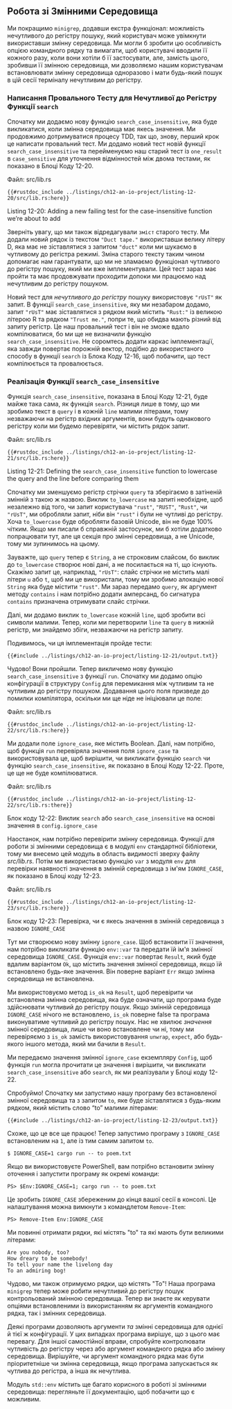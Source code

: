## Робота зі Змінними Середовища

Ми покращимо `minigrep`, додавши екстра функціонал: можливість нечутливого до регістру пошуку, який користувач може увімкнути використавши змінну середовища. Ми могли б зробити цю особливість опцією командного рядку та вимагати, щоб користувачі вводили її кожного разу, коли вони хотіли б її застосувати, але, замість цього, зробивши її змінною середовища, ми дозволяємо нашим користувачам встановлювати змінну середовища одноразово і мати будь-який пошук в цій сесії терміналу нечутливим до регістру.

### Написання Провального Тесту для Нечутливої до Регістру Функції `search`

Спочатку ми додаємо нову функцію `search_case_insensitive`, яка буде викликатися, коли змінна середовища має якесь значення. Ми продовжимо дотримуватися процесу TDD, так що, знову, перший крок це написати провальний тест. Ми додамо новий тест новій функції `search_case_insensitive` та перейменуємо наш старий тест із `one_result` в `case_sensitive` для уточнення відмінностей між двома тестами, як показано в Блоці Коду 12-20.

<span class="filename">Файл: src/lib.rs</span>

```rust,ignore,does_not_compile
{{#rustdoc_include ../listings/ch12-an-io-project/listing-12-20/src/lib.rs:here}}
```


<span class="caption">Listing 12-20: Adding a new failing test for the case-insensitive function we’re about to add</span>

Зверніть увагу, що ми також відредагували `зміст` старого тесту. Ми додали новий рядок із текстом `"Duct tape."` використавши велику літеру D, яка має не зіставлятися з запитом `"duct"` коли ми шукаємо в чутливому до регістра режимі. Зміна старого тексту таким чином допомагає нам гарантувати, що ми не зламаємо функціонал чутливого до регістру пошуку, який ми вже імплементували. Цей тест зараз має пройти та має продовжувати проходити допоки ми працюємо над нечутливим до регістру пошуком.

Новий тест для *нечутливого до регістру* пошуку використовує `"rUsT"` як запит. В функції `search_case_insensitive`, яку ми незабаром додамо, запит `"rUsT"` має зіставлятися з рядком який містить `"Rust:"` із великою літерою R та рядком `"Trust me."`, попри те, що обидва мають різний від запиту регістр. Це наш провальний тест і він не зможе вдало компілюватися, бо ми ще не визначили функцію `search_case_insensitive`. Не соромтесь додати каркас імплементації, яка завжди повертає порожній вектор, подібно до використаного способу в функції `search` із Блока Коду 12-16, щоб побачити, що тест компілюється та провалюється.

### Реалізація Функції `search_case_insensitive`

Функція `search_case_insensitive`, показана в Блоці Коду 12-21, буде майже така сама, як функція `search`. Різниця лише в тому, що ми зробимо текст в `query` і в кожній `line` малими літерами, тому незважаючи на регістр вхідних аргументів, вони будуть однакового регістру коли ми будемо перевіряти, чи містить рядок запит.

<span class="filename">Файл: src/lib.rs</span>

```rust,noplayground
{{#rustdoc_include ../listings/ch12-an-io-project/listing-12-21/src/lib.rs:here}}
```


<span class="caption">Listing 12-21: Defining the `search_case_insensitive` function to lowercase the query and the line before comparing them</span>

Спочатку ми зменшуємо регістр стрічки `query` та зберігаємо в затіненій змінній з такою ж назвою. Виклик `to_lowercase` на запиті необхідне, щоб незалежно від того, чи запит користувача `"rust"`, `"RUST"`, `"Rust"`, чи `"rUsT"`, ми обробляли запит, ніби він `"rust"` і були не чутливі до регістру. Хоча `to_lowercase` буде обробляти базовій Unicode, він не буде 100% чітким. Якщо ми писали б справжній застосунок, ми б хотіли додатково попрацювати тут, але ця секція про змінні середовища, а не Unicode, тому ми зупинимось на цьому.

Зауважте, що `query` тепер є `String`, а не строковим слайсом, бо виклик до `to_lowercase` створює нові дані, а не посилається на ті, що існують. Скажімо запит це, наприклад, `"rUsT"`: слайс стрічки не містить малі літери `u` або `t`, щоб ми це використали, тому ми зробимо алокацію нової `String` яка буде містити `"rust"`. Ми зараз передамо `query`, як аргумент методу `contains` і нам потрібно додати амперсанд, бо сигнатура `contains` призначена отримувати слайс стрічки.

Далі, ми додамо виклик `to_lowercase` кожній `line`, щоб зробити всі символи малими. Тепер, коли ми перетворили `line` та `query` в нижній регістр, ми знайдемо збіги, незважаючи на регістр запиту.

Подивимось, чи ця імплементація пройде тести:

```console
{{#include ../listings/ch12-an-io-project/listing-12-21/output.txt}}
```

Чудово! Вони пройшли. Тепер викличемо нову функцію `search_case_insensitive` з функції `run`. Спочатку ми додамо опцію конфігурації в структуру `Config` для перемикання між чутливим та не чутливим до регістру пошуком. Додавання цього поля призведе до помилки компілятора, оскільки ми ще ніде не ініціювали це поле:

<span class="filename">Файл: src/lib.rs</span>

```rust,ignore,does_not_compile
{{#rustdoc_include ../listings/ch12-an-io-project/listing-12-22/src/lib.rs:here}}
```

Ми додали поле `ignore_case`, яке містить Boolean. Далі, нам потрібно, щоб функція `run` перевіряла значення поля `ignore_case` та використовувала це, щоб вирішити, чи викликати функцію `search` чи функцію `search_case_insensitive`, як показано в Блоці Коду 12-22. Проте, це ще не буде компілюватися.

<span class="filename">Файл: src/lib.rs</span>

```rust,ignore,does_not_compile
{{#rustdoc_include ../listings/ch12-an-io-project/listing-12-22/src/lib.rs:there}}
```


<span class="caption">Блок коду 12-22: Виклик `search` або `search_case_insensitive` на основі значення в `config.ignore_case`</span>

Наостанок, нам потрібно перевірити змінну середовища. Функції для роботи зі змінними середовища є в модулі `env` стандартної бібліотеки, тому ми внесемо цей модуль в область видимості зверху файлу *src/lib.rs*. Потім ми використаємо функцію `var` з модуля `env` для перевірки наявності значення в змінній середовища з ім'ям `IGNORE_CASE`, як показано в Блоці коду 12-23.

<span class="filename">Файл: src/lib.rs</span>

```rust,noplayground
{{#rustdoc_include ../listings/ch12-an-io-project/listing-12-23/src/lib.rs:here}}
```


<span class="caption">Блок коду 12-23: Перевірка, чи є якесь значення в змінній середовища з назвою `IGNORE_CASE`</span>

Тут ми створюємо нову змінну `ignore_case`. Щоб встановити її значення, нам потрібно викликати функцію `env::var` та передати їй ім'я змінної середовища `IGNORE_CASE`. Функція `env::var` повертає `Result`, який буде вдалим варіантом `Ok`, що містить значення змінної середовища, якщо їй встановлено будь-яке значення. Він поверне варіант `Err` якщо змінна середовища не встановлена.

Ми використовуємо метод `is_ok` на `Result`, щоб перевірити чи встановлена змінна середовища, яка буде означати, що програма буде здійснювати чутливий до регістру пошук. Якщо змінній середовища `IGNORE_CASE` нічого не встановлено, `is_ok` поверне false та програма виконуватиме чутливий до регістру пошук. Нас не хвилює *значення* змінної середовища, лише чи воно встановлене чи ні, тому ми перевіряємо з `is_ok` замість використовування `unwrap`, `expect`, або будь-якого іншого метода, який ми бачили в `Result`.

Ми передаємо значення змінної `ignore_case` екземпляру `Config`, щоб функція `run` могла прочитати це значення і вирішити, чи викликати `search_case_insensitive` або `search`, як ми реалізували у Блоці коду 12-22.

Спробуймо! Спочатку ми запустимо нашу програму без встановленої змінної середовища та з запитом `to`, яке буде зіставлятися з будь-яким рядком, який містить слово “to” малими літерами:

```console
{{#include ../listings/ch12-an-io-project/listing-12-23/output.txt}}
```

Схоже, що це все ще працює! Тепер запустимо програму з `IGNORE_CASE` встановленим на `1`, але із тим самим запитом `to`.

```console
$ IGNORE_CASE=1 cargo run -- to poem.txt
```

Якщо ви використовуєте PowerShell, вам потрібно встановити змінну оточення і запустити програму як окремі команди:

```console
PS> $Env:IGNORE_CASE=1; cargo run -- to poem.txt
```

Це зробить `IGNORE_CASE` збереженим до кінця вашої сесії в консолі. Це налаштування можна вимкнути з командлетом `Remove-Item`:

```console
PS> Remove-Item Env:IGNORE_CASE
```

Ми повинні отримати рядки, які містять "to" та які мають бути великими літерами:


<!-- manual-regeneration
cd listings/ch12-an-io-project/listing-12-23
IGNORE_CASE=1 cargo run -- to poem.txt
can't extract because of the environment variable
-->

```console
Are you nobody, too?
How dreary to be somebody!
To tell your name the livelong day
To an admiring bog!
```

Чудово, ми також отримуємо рядки, що містять "To"! Наша програма `minigrep` тепер може робити нечутливий до регістру пошук контрольований змінною середовища. Тепер ви знаєте як керувати опціями встановленими із використанням як аргументів командного рядка, так і змінних середовища.

Деякі програми дозволяють аргументи *та* змінні середовища для однієї й тієї ж конфігурації. У цих випадках програма вирішує, що з цього має перевагу. Для іншої самостійної вправи, спробуйте контролювати чутливість до регістру через або аргумент командного рядка або змінну середовища. Вирішуйте, чи аргумент командного рядка має бути пріоритетніше чи змінна середовища, якщо програма запускається як чутлива до регістра, а інша як нечутлива.

Модуль `std::env` містить ще багато корисного в роботі зі змінними середовища: перегляньте її документацію, щоб побачити що є можливим.
